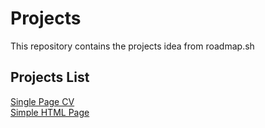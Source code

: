 <h1>Projects</h1>
<p>This repository contains the projects idea from roadmap.sh</p>
<h2>Projects List</h2>
<a href= "https://roadmap.sh/projects/single-page-cv">Single Page CV</a>
<br>
<a href = "https://roadmap.sh/projects/basic-html-website">Simple HTML Page</a>
<br>



